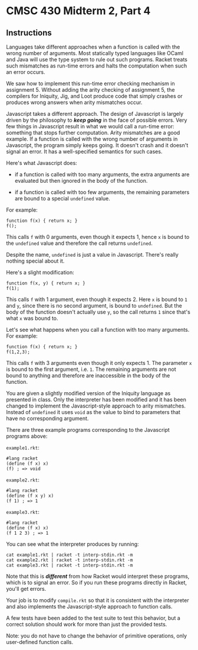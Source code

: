 # CMSC 430 Midterm 2, Part 4

## Instructions

Languages take different approaches when a function is called with the
wrong number of arguments.  Most statically typed languages like OCaml
and Java will use the type system to rule out such programs.  Racket
treats such mismatches as run-time errors and halts the computation
when such an error occurs.

We saw how to implement this run-time error checking mechanism in
assignment 5.  Without adding the arity checking of assignment 5, the
compilers for Iniquity, Jig, and Loot produce code that simply crashes
or produces wrong answers when arity mismatches occur.

Javascript takes a different approach.  The design of Javascript is
largely driven by the philosophy to ***keep going*** in the face of
possible errors.  Very few things in Javascript result in what we
would call a run-time error: something that stops further computation.
Arity mismatches are a good example.  If a function is called with the
wrong number of arguments in Javascript, the program simply keeps
going.  It doesn't crash and it doesn't signal an error.  It has a
well-specified semantics for such cases.

Here's what Javascript does:

* if a function is called with too many arguments, the extra arguments
  are evaluated but then ignored in the body of the function.
  
* if a function is called with too few arguments, the remaining
  parameters are bound to a special `undefined` value.

For example:

```
function f(x) { return x; }
f();
```

This calls `f` with 0 arguments, even though it expects 1, hence `x`
is bound to the `undefined` value and therefore the call returns `undefined`.

Despite the name, `undefined` is just a value in Javascript.  There's
really nothing special about it.

Here's a slight modification:

```
function f(x, y) { return x; }
f(1);
```

This calls `f` with 1 argument, even though it expects 2.  Here `x` is
bound to `1` and `y`, since there is no second argument, is bound to
`undefined`.  But the body of the function doesn't actually use `y`,
so the call returns `1` since that's what `x` was bound to.

Let's see what happens when you call a function with too many
arguments.  For example:

```
function f(x) { return x; }
f(1,2,3);
```

This calls `f` with 3 arguments even though it only expects 1.  The
parameter `x` is bound to the first argument, i.e. `1`.  The remaining
arguments are not bound to anything and therefore are inaccessible in
the body of the function.

You are given a slightly modified version of the Iniquity language as
presented in class.  Only the interpreter has been modified and it has
been changed to implement the Javascript-style approach to arity
mismatches.  Instead of `undefined` it uses `void` as the value to
bind to parameters that have no corresponding argument.

There are three example programs corresponding to the Javascript
programs above:

`example1.rkt`:
```
#lang racket
(define (f x) x)
(f) ; => void
```

`example2.rkt`:
```
#lang racket
(define (f x y) x)
(f 1) ; => 1
```

`example3.rkt`:
```
#lang racket
(define (f x) x)
(f 1 2 3) ; => 1
```

You can see what the interpreter produces by running:
```
cat example1.rkt | racket -t interp-stdin.rkt -m
cat example2.rkt | racket -t interp-stdin.rkt -m
cat example3.rkt | racket -t interp-stdin.rkt -m
```

Note that this is ***different*** from how Racket would interpret
these programs, which is to signal an error.  So if you run these
programs directly in Racket, you'll get errors.

Your job is to modify `compile.rkt` so that it is consistent with the
interpreter and also implements the Javascript-style approach to
function calls.

A few tests have been added to the test suite to test this behavior,
but a correct solution should work for more than just the provided tests.

Note: you do not have to change the behavior of primitive operations,
only user-defined function calls.
